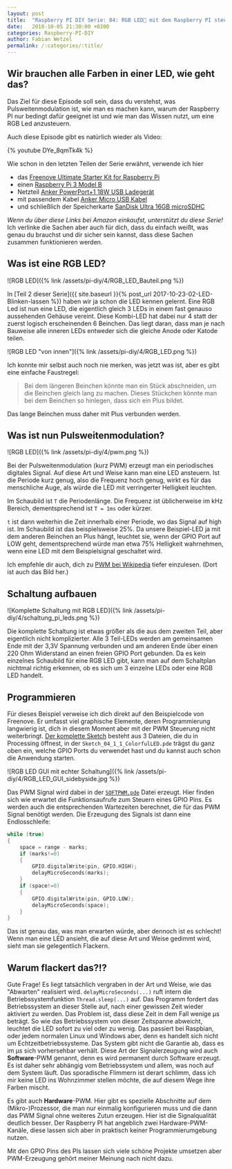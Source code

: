 ```yaml
---
layout: post
title:  "Raspberry PI DIY Serie: 04: RGB LED🚦 mit dem Raspberry PI steuern"
date:   2018-10-05 21:30:00 +0200
categories: Raspberry-PI-DIY
author: Fabian Wetzel
permalink: /:categories/:title/
---
```

## Wir brauchen alle Farben in einer LED, wie geht das?

Das Ziel für diese Episode soll sein, dass du verstehst, was Pulsweitenmodulation ist, wie man es machen kann, warum der Raspberry PI nur bedingt dafür geeignet ist und wie man das Wissen nutzt, um eine RGB Led anzusteuern.

<!-- more -->

Auch diese Episode gibt es natürlich wieder als Video:

{% youtube DYe_8qmTk4k %}

Wie schon in den letzten Teilen der Serie erwähnt, verwende ich hier

- das [Freenove Ultimate Starter Kit for Raspberry Pi](http://amzn.to/2halM2T)
- einen [Raspberry Pi 3 Model B](http://amzn.to/2x6jwne)
- Netzteil [Anker PowerPort+1 18W USB Ladegerät](http://amzn.to/2w1ACid)
- mit passendem Kabel [Anker Micro USB Kabel](http://amzn.to/2y6RZib) 
- und schließlich der Speicherkarte [SanDisk Ultra 16GB microSDHC](http://amzn.to/2x5IMtR)

*Wenn du über diese Links bei Amazon einkaufst, unterstützt du diese Serie!* Ich verlinke die Sachen aber auch für dich, dass du einfach weißt, was genau du brauchst und dir sicher sein kannst, dass diese Sachen zusammen funktionieren werden.

## Was ist eine RGB LED?

![RGB LED]({% link /assets/pi-diy/4/RGB_LED_Bauteil.png %})

In [Teil 2 dieser Serie]({{ site.baseurl }}{% post_url 2017-10-23-02-LED-Blinken-lassen %}) haben wir ja schon die LED kennen gelernt. Eine RGB Led ist nun eine LED, die eigentlich gleich 3 LEDs in einem fast genauso aussehenden Gehäuse vereint. Diese Kombi-LED hat dabei nur 4 statt der zuerst logisch erscheinenden 6 Beinchen. Das liegt daran, dass man je nach Bauweise alle inneren LEDs entweder sich die gleiche Anode oder Katode teilen.

![RGB LED "von innen"]({% link /assets/pi-diy/4/RGB_LED.png %})

Ich konnte mir selbst auch noch nie merken, was jetzt was ist, aber es gibt eine einfache Faustregel:

> Bei dem längeren Beinchen könnte man ein Stück abschneiden, um die Beinchen gleich lang zu machen. Dieses Stückchen könnte man bei dem Beinchen so hinlegen, dass sich ein Plus bildet.

Das lange Beinchen muss daher mit Plus verbunden werden.

## Was ist nun Pulsweitenmodulation?

![RGB LED]({% link /assets/pi-diy/4/pwm.png %})

Bei der Pulsweitenmodulation (kurz PWM) erzeugt man ein periodisches digitales Signal. Auf diese Art und Weise kann man eine LED ansteuern. Ist die Periode kurz genug, also die Frequenz hoch genug, wirkt es für das menschliche Auge, als würde die LED mit verringerter Helligkeit leuchten.

Im Schaubild ist `T` die Periodenlänge. Die Frequenz ist üblicherweise im kHz Bereich, dementsprechend ist `T = 1ms` oder kürzer.

`t` ist dann weiterhin die Zeit innerhalb einer Periode, wo das Signal auf high ist. Im Schaubild ist das beispielsweise 25%. Da unsere Beispiel-LED ja mit dem anderen Beinchen an Plus hängt, leuchtet sie, wenn der GPIO Port auf LOW geht, dementsprechend würde man etwa 75% Helligkeit wahrnehmen, wenn eine LED mit dem Beispielsignal geschaltet wird.

Ich empfehle dir auch, dich zu [PWM bei Wikipedia](https://de.wikipedia.org/wiki/Pulsweitenmodulation) tiefer einzulesen. (Dort ist auch das Bild her.)

## Schaltung aufbauen

![Komplette Schaltung mit RGB LED]({% link /assets/pi-diy/4/schaltung_pi_leds.png %})

Die komplette Schaltung ist etwas größer als die aus dem zweiten Teil, aber eigentlich nicht komplizierter. Alle 3 Teil-LEDs werden am gemeinsamen Ende mit der 3,3V Spannung verbunden und am anderen Ende über einen 220 Ohm Widerstand an einen freien GPIO Port gebunden. Da es kein einzelnes Schaubild für eine RGB LED gibt, kann man auf dem Schaltplan nichtmal richtig erkennen, ob es sich um 3 einzelne LEDs oder eine RGB LED handelt.

## Programmieren

Für dieses Beispiel verweise ich dich direkt auf den Beispielcode von Freenove. Er umfasst viel graphische Elemente, deren Programmierung langwierig ist, dich in diesem Moment aber mit der PWM Steuerung nicht weiterbringt. [Der komplette Sketch](https://github.com/fabsenet/Freenove_Ultimate_Starter_Kit_for_Raspberry_Pi/tree/master/Processing/Sketchs/Sketch_04_1_1_ColorfulLED) besteht aus 3 Dateien, die du in Processing öffnest, in der `Sketch_04_1_1_ColorfulLED.pde` trägst du ganz oben ein, welche GPIO Ports du verwendet hast und du kannst auch schon die Anwendung starten.

![RGB LED GUI mit echter Schaltung]({% link /assets/pi-diy/4/RGB_LED_GUI_sidebyside.jpg %})

Das PWM Signal wird dabei in der [`SOFTPWM.pde`](https://github.com/fabsenet/Freenove_Ultimate_Starter_Kit_for_Raspberry_Pi/blob/master/Processing/Sketchs/Sketch_04_1_1_ColorfulLED/SOFTPWM.pde) Datei erzeugt. Hier finden sich wie erwartet die Funktionsaufrufe zum Steuern eines GPIO Pins. Es werden auch die entsprechenden Wartezeiten berechnet, die für das PWM Signal benötigt werden. Die Erzeugung des Signals ist dann eine Endlosschleife:

```c++
while (true)
{
    space = range - marks;
    if (marks!=0)
    {
        GPIO.digitalWrite(pin, GPIO.HIGH);
        delayMicroSeconds(marks);
    }
    if (space!=0)
    {
        GPIO.digitalWrite(pin, GPIO.LOW);
        delayMicroSeconds(space);
    }
}
```

Das ist genau das, was man erwarten würde, aber dennoch ist es schlecht! Wenn man eine LED ansieht, die auf diese Art und Weise gedimmt wird, sieht man sie gelegentlich Flackern.

## Warum flackert das?!?

Gute Frage! Es liegt tatsächlich vergraben in der Art und Weise, wie das "Abwarten" realisiert wird. `delayMicroSeconds(...)` ruft intern die Betriebssystemfunktion `Thread.sleep(...)` auf. Das Programm fordert das Betriebssystem an dieser Stelle auf, nach einer gewissen Zeit wieder aktiviert zu werden. Das Problem ist, dass diese Zeit in dem Fall wenige µs beträgt. So wie das Betriebssystem von dieser Zeitspanne abweicht, leuchtet die LED sofort zu viel oder zu wenig. Das passiert bei Raspbian, oder jedem normalen Linux und Windows aber, denn es handelt sich nicht um Echtzeitbetriebssysteme. Das System gibt nicht die Garantie ab, dass es im µs sich vorhersehbar verhält. Diese Art der Signalerzeugung wird auch **Software**-PWM genannt, denn es wird permanent durch Software erzeugt. Es ist daher sehr abhängig vom Betriebssystem und allem, was noch auf dem System läuft. Das sporadische Flimmern ist derart schlimm, dass ich mir keine LED ins Wohnzimmer stellen möchte, die auf diesem Wege ihre Farben mischt.

Es gibt auch **Hardware**-PWM. Hier gibt es spezielle Abschnitte auf dem (Mikro-)Prozessor, die man nur einmalig konfigurieren muss und die dann das PWM Signal ohne weiteres Zutun erzeugen. Hier ist die Signalqualität deutlich besser. Der Raspberry PI hat angeblich zwei Hardware-PWM-Kanäle, diese lassen sich aber in praktisch keiner Programmierumgebung nutzen.

Mit den GPIO Pins des PIs lassen sich viele schöne Projekte umsetzen aber PWM-Erzeugung gehört meiner Meinung nach nicht dazu.